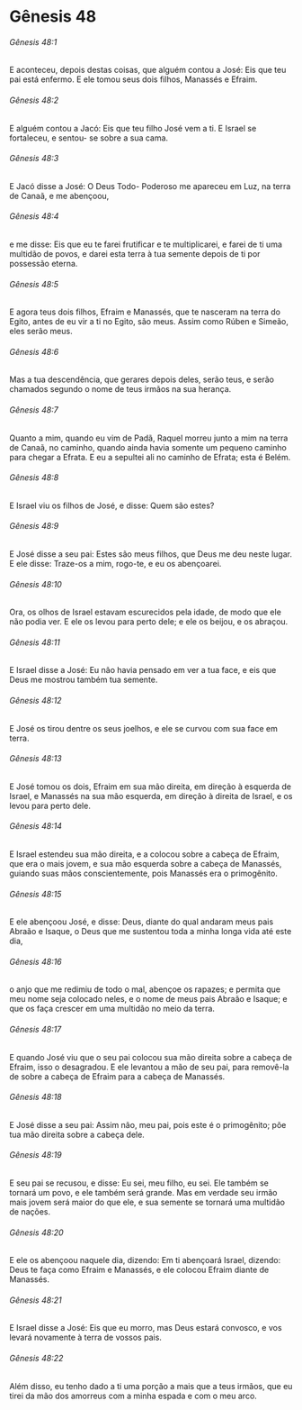 # Gênesis 48

###### Gênesis 48:1

E aconteceu, depois destas coisas, que alguém contou a José: Eis que teu pai está enfermo. E ele tomou seus dois filhos, Manassés e Efraim.

###### Gênesis 48:2

E alguém contou a Jacó: Eis que teu filho José vem a ti. E Israel se fortaleceu, e sentou- se sobre a sua cama.

###### Gênesis 48:3

E Jacó disse a José: O Deus Todo- Poderoso me apareceu em Luz, na terra de Canaã, e me abençoou,

###### Gênesis 48:4

e me disse: Eis que eu te farei frutificar e te multiplicarei, e farei de ti uma multidão de povos, e darei esta terra à tua semente depois de ti por possessão eterna.

###### Gênesis 48:5

E agora teus dois filhos, Efraim e Manassés, que te nasceram na terra do Egito, antes de eu vir a ti no Egito, são meus. Assim como Rúben e Simeão, eles serão meus.

###### Gênesis 48:6

Mas a tua descendência, que gerares depois deles, serão teus, e serão chamados segundo o nome de teus irmãos na sua herança.

###### Gênesis 48:7

Quanto a mim, quando eu vim de Padã, Raquel morreu junto a mim na terra de Canaã, no caminho, quando ainda havia somente um pequeno caminho para chegar a Efrata. E eu a sepultei ali no caminho de Efrata; esta é Belém.

###### Gênesis 48:8

E Israel viu os filhos de José, e disse: Quem são estes?

###### Gênesis 48:9

E José disse a seu pai: Estes são meus filhos, que Deus me deu neste lugar. E ele disse: Traze-os a mim, rogo-te, e eu os abençoarei.

###### Gênesis 48:10

Ora, os olhos de Israel estavam escurecidos pela idade, de modo que ele não podia ver. E ele os levou para perto dele; e ele os beijou, e os abraçou.

###### Gênesis 48:11

E Israel disse a José: Eu não havia pensado em ver a tua face, e eis que Deus me mostrou também tua semente.

###### Gênesis 48:12

E José os tirou dentre os seus joelhos, e ele se curvou com sua face em terra.

###### Gênesis 48:13

E José tomou os dois, Efraim em sua mão direita, em direção à esquerda de Israel, e Manassés na sua mão esquerda, em direção à direita de Israel, e os levou para perto dele.

###### Gênesis 48:14

E Israel estendeu sua mão direita, e a colocou sobre a cabeça de Efraim, que era o mais jovem, e sua mão esquerda sobre a cabeça de Manassés, guiando suas mãos conscientemente, pois Manassés era o primogênito.

###### Gênesis 48:15

E ele abençoou José, e disse: Deus, diante do qual andaram meus pais Abraão e Isaque, o Deus que me sustentou toda a minha longa vida até este dia,

###### Gênesis 48:16

o anjo que me redimiu de todo o mal, abençoe os rapazes; e permita que meu nome seja colocado neles, e o nome de meus pais Abraão e Isaque; e que os faça crescer em uma multidão no meio da terra.

###### Gênesis 48:17

E quando José viu que o seu pai colocou sua mão direita sobre a cabeça de Efraim, isso o desagradou. E ele levantou a mão de seu pai, para removê-la de sobre a cabeça de Efraim para a cabeça de Manassés.

###### Gênesis 48:18

E José disse a seu pai: Assim não, meu pai, pois este é o primogênito; põe tua mão direita sobre a cabeça dele.

###### Gênesis 48:19

E seu pai se recusou, e disse: Eu sei, meu filho, eu sei. Ele também se tornará um povo, e ele também será grande. Mas em verdade seu irmão mais jovem será maior do que ele, e sua semente se tornará uma multidão de nações.

###### Gênesis 48:20

E ele os abençoou naquele dia, dizendo: Em ti abençoará Israel, dizendo: Deus te faça como Efraim e Manassés, e ele colocou Efraim diante de Manassés.

###### Gênesis 48:21

E Israel disse a José: Eis que eu morro, mas Deus estará convosco, e vos levará novamente à terra de vossos pais.

###### Gênesis 48:22

Além disso, eu tenho dado a ti uma porção a mais que a teus irmãos, que eu tirei da mão dos amorreus com a minha espada e com o meu arco.


